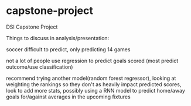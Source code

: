 # capstone-project
DSI Capstone Project


Things to discuss in analysis/presentation:

soccer difficult to predict, only predicting 14 games

not a lot of people use regression to predict goals scored (most predict outcome/use classification)

recommend trying another model(random forest regressor), looking at weighting the rankings so they don't as heavily impact predicted scores, look to add more stats, possibly using a RNN model to predict home/away goals for/against averages in the upcoming fixtures